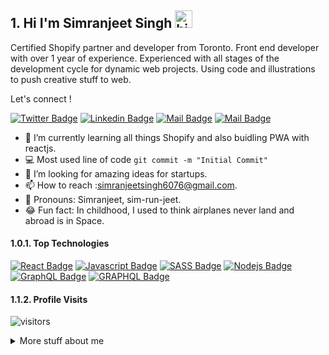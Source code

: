 ## 1. Hi I'm Simranjeet Singh <img src="https://user-images.githubusercontent.com/1303154/88677602-1635ba80-d120-11ea-84d8-d263ba5fc3c0.gif" width="28px" alt="hi">

Certified Shopify partner and developer from Toronto. Front end developer with over 1 year of experience. Experienced with all stages of the development cycle for dynamic web projects. Using code and illustrations to push creative stuff to web.

Let's connect !

[![Twitter Badge](https://img.shields.io/badge/-Simranjeet_Singh-1ca0f1?style=flat&labelColor=1ca0f1&logo=twitter&logoColor=white&link=https://twitter.com/Simranj25174647)](https://twitter.com/Simranj25174647) 
 [![Linkedin Badge](https://img.shields.io/badge/-Simranjeeet_Singh-0e76a8?style=flat&labelColor=0e76a8&logo=linkedin&logoColor=white)](https://www.linkedin.com/in/simranjeet-singh-629b24172) 
[![Mail Badge](https://img.shields.io/badge/-Simranjeet_Singh-e84393?style=flat&labelColor=e84393&logo=instagram&logoColor=white)](https://instagram.com/its_simranjeet_singh) 
[![Mail Badge](https://img.shields.io/badge/-Simranjeet_Singh-c0392b?style=flat&labelColor=c0392b&logo=gmail&logoColor=white)](mailto:simranjeetsingh6076gmail.com)


<!-- TODO: Add last video link -->

- 🔭 I’m currently learning all things Shopify and also buidling PWA with reactjs.
- :computer: Most used line of code `git commit -m "Initial Commit"`
- 🤔 I’m looking for amazing ideas for startups.
- 📫 How to reach :simranjeetsingh6076@gmail.com.
- 📣 Pronouns: Simranjeet, sim-run-jeet.
- 😂 Fun fact: In childhood, I used to think airplanes never land and abroad is in Space. 

#### 1.0.1. Top Technologies

<!-- TODO: Make technologies links takes you to repositories -->

[![React Badge](https://img.shields.io/badge/-React-61DBFB?style=for-the-badge&labelColor=black&logo=react&logoColor=61DBFB)](https://github.com/singhsimranjeetg/gta-products) 
[![Javascript Badge](https://img.shields.io/badge/-Javascript-F0DB4F?style=for-the-badge&labelColor=black&logo=javascript&logoColor=F0DB4F)](https://github.com/singhsimranjeetg/gta-products) [![SASS Badge](https://img.shields.io/badge/-SASS-BF4080?style=for-the-badge&labelColor=black&logo=sass&logoColor=BF4080)](https://github.com/singhsimranjeetg/Brampton-Estate) 
[![Nodejs Badge](https://img.shields.io/badge/-Nodejs-3C873A?style=for-the-badge&labelColor=black&logo=node.js&logoColor=3C873A)](https://github.com/singhsimranjeetg/shopify-app-node) 
[![GraphQL Badge](https://img.shields.io/badge/-LIQUID-3399CC?style=for-the-badge&labelColor=black&logo=shopify&logoColor=3399CC)](https://github.com/singhsimranjeetg/shopify-portfolio)
[![GRAPHQL Badge](https://img.shields.io/badge/-GRAPHQL-e535ab?style=for-the-badge&labelColor=black&logo=graphql&logoColor=e535ab)](https://github.com/singhsimranjeetg/Reactofy)

<!-- 
### 1.1. Tutorials

[<img align="left" alt="React" width="26px" src="https://raw.githubusercontent.com/github/explore/80688e429a7d4ef2fca1e82350fe8e3517d3494d/topics/react/react.png" />][reactplaylist]

[<img align="left" alt="HTML5" width="26px" src="https://raw.githubusercontent.com/github/explore/80688e429a7d4ef2fca1e82350fe8e3517d3494d/topics/html/html.png" />][htmltutorial]

[<img align="left" alt="JavaScript" width="26px" src="https://raw.githubusercontent.com/github/explore/80688e429a7d4ef2fca1e82350fe8e3517d3494d/topics/javascript/javascript.png" />][javascripttutorial]

[<img align="left" alt="Visual Studio Code" width="26px" src="https://raw.githubusercontent.com/github/explore/80688e429a7d4ef2fca1e82350fe8e3517d3494d/topics/visual-studio-code/visual-studio-code.png" />][vscodetutorial]

<img align="left" alt="Sass" width="26px" src="https://raw.githubusercontent.com/github/explore/80688e429a7d4ef2fca1e82350fe8e3517d3494d/topics/sass/sass.png" />

<img align="left" alt="Node.js" width="26px" src="https://raw.githubusercontent.com/github/explore/80688e429a7d4ef2fca1e82350fe8e3517d3494d/topics/nodejs/nodejs.png" />

<img align="left" alt="GraphQL" width="26px" src="https://raw.githubusercontent.com/github/explore/80688e429a7d4ef2fca1e82350fe8e3517d3494d/topics/graphql/graphql.png" />

<img align="left" alt="Deno" width="26px" src="https://raw.githubusercontent.com/github/explore/361e2821e2dea67711cde99c9c40ed357061cf27/topics/deno/deno.png" />

<img align="left" alt="SQL" width="26px" src="https://raw.githubusercontent.com/github/explore/80688e429a7d4ef2fca1e82350fe8e3517d3494d/topics/sql/sql.png" />

<img align="left" alt="MySQL" width="26px" src="https://raw.githubusercontent.com/github/explore/80688e429a7d4ef2fca1e82350fe8e3517d3494d/topics/mysql/mysql.png" />

<img align="left" alt="Git" width="26px" src="https://raw.githubusercontent.com/github/explore/80688e429a7d4ef2fca1e82350fe8e3517d3494d/topics/git/git.png" />

<img align="left" alt="MongoDB" width="26px" src="https://raw.githubusercontent.com/github/explore/80688e429a7d4ef2fca1e82350fe8e3517d3494d/topics/mongodb/mongodb.png" />

<br />
<br />



#### 1.1.1. Bizness
- :paperclip: [My Resume/CV](https://github.com/ipenywis/ipenywis/blob/master/resumes/resume%20v1.0.pdf)
- :email: ipenywis@gmail.com
```text
TypeScript   15 hrs 41 mins  ████████████████████▓░░░░   82.29 % 
HTML         1 hr 50 mins    ██▒░░░░░░░░░░░░░░░░░░░░░░   09.61 % 
Markdown     1 hr 27 mins    ██░░░░░░░░░░░░░░░░░░░░░░░   07.63 % 
Other        2 mins          ░░░░░░░░░░░░░░░░░░░░░░░░░   00.25 % 
YAML         2 mins          ░░░░░░░░░░░░░░░░░░░░░░░░░   00.19 % 
```

[reactplaylist]: https://www.youtube.com/watch?v=KxXXEL-k47Y&list=PLvXDmnBbOF7RnYiZvDwl2Pzcs2kfi10wd
[vscodetutorial]: https://www.youtube.com/watch?v=Bkie2ai8qeE&t=8s
[htmltutorial]: https://www.youtube.com/watch?v=VK6MXVxOsws&t=27s
[javascripttutorial]: https://www.youtube.com/watch?v=D-LHKvmX37E
-->
#### 1.1.2. Profile Visits 

![visitors](https://visitor-badge.glitch.me/badge?page_id=singhsimranjeetg)

<details>
<summary>
  More stuff about me
</summary>

<br >
<!-- 
I love sharing knowledge and putting tutorials, courses and posts together for helping other developers, and tjat's why CoderOne Youtube Channel exists!  
#### 1.1.3. What is CoderOne?


CoderOne is a youtube channel for learning Web/Mobile development, coding and design. Including new technologies and frameworks and anything really related to development world.
-->



#### 1.1.4. Coding Stats

<!--START_SECTION:waka-->
```text
No Activity tracked this Week
```
<!--END_SECTION:waka-->

#### 1.1.5. Github Stats

![Simranjeet's github stats](https://github-readme-stats.vercel.app/api?username=singhsimranjeetg&count_private=true&theme=onedark&hide=contribs,prs)

</details>

